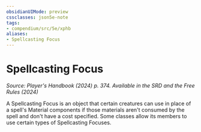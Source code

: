 ```yaml
---
obsidianUIMode: preview
cssclasses: json5e-note
tags:
- compendium/src/5e/xphb
aliases:
- Spellcasting Focus
---
```

# Spellcasting Focus
*Source: Player's Handbook (2024) p. 374. Available in the <span title='Systems Reference Document (5.2)'>SRD</span> and the Free Rules (2024)* 

A Spellcasting Focus is an object that certain creatures can use in place of a spell's Material components if those materials aren't consumed by the spell and don't have a cost specified. Some classes allow its members to use certain types of Spellcasting Focuses.